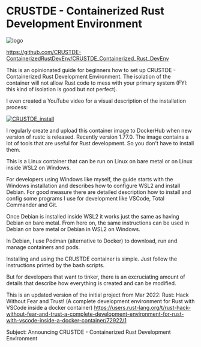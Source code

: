 # CRUSTDE - Containerized Rust Development Environment

![logo](https://raw.githubusercontent.com/CRUSTDE-ContainerizedRustDevEnv/CRUSTDE_Containerized_Rust_DevEnv/main/images/crustde_250x250.png)

<https://github.com/CRUSTDE-ContainerizedRustDevEnv/CRUSTDE_Containerized_Rust_DevEnv>

This is an opinionated guide for beginners how to set up CRUSTDE - Containerized Rust Development Environment. The isolation of the container will not allow Rust code to mess with your primary system (FYI: this kind of isolation is good but not perfect).  

I even created a YouTube video for a visual description of the installation process:

[![CRUSTDE_install](https://raw.githubusercontent.com/CRUSTDE-ContainerizedRustDevEnv/CRUSTDE_Containerized_Rust_DevEnv/main/images/CRUSTDE_install_634x356.jpg)](https://bestia.dev/youtube/CRUSTDE_install.html)

I regularly create and upload this container image to DockerHub when new version of rustc is released. Recently version 1.77.0. The image contains a lot of tools that are useful for Rust development. So you don't have to install them.

This is a Linux container that can be run on Linux on bare metal or on Linux inside WSL2 on Windows.

For developers using Windows like myself, the guide starts with the Windows installation and describes how to configure WSL2 and install Debian. For good measure there are detailed description how to install and config some programs I use for development like VSCode, Total Commander and Git.

Once Debian is installed inside WSL2 it works just the same as having Debian on bare metal. From here on, the same instructions can be used in Debian on bare metal or Debian in WSL2 on Windows.

In Debian, I use Podman (alternative to Docker) to download, run and manage containers and pods.

Installing and using the CRUSTDE container is simple. Just follow the instructions printed by the bash scripts.

But for developers that want to tinker, there is an excruciating amount of details that describe how everything is created and can be modified.

This is an updated version  of the initial project from Mar 2022:
Rust: Hack Without Fear and Trust! (A complete development environment for Rust with VSCode inside a docker container) 
https://users.rust-lang.org/t/rust-hack-without-fear-and-trust-a-complete-development-environment-for-rust-with-vscode-inside-a-docker-container/72922/1



Subject:
Announcing CRUSTDE - Containerized Rust Development Environment
